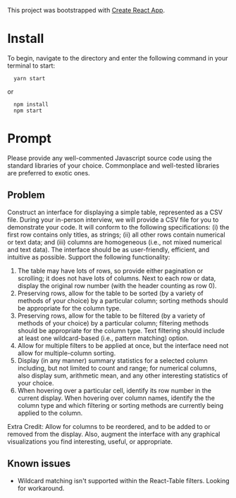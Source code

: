 This project was bootstrapped with [Create React App](https://github.com/facebookincubator/create-react-app).

# Install

To begin, navigate to the directory and enter the following command in your terminal to start:

```
  yarn start
```

or 

```
  npm install
  npm start 
```

# Prompt
Please provide any well-commented Javascript source code using the standard libraries of your choice. Commonplace and well-tested libraries are preferred to exotic ones.

## Problem
Construct an interface for displaying a simple table, represented as a CSV file. During your in-person interview, we will provide a CSV file for you to demonstrate your code. It will conform to the following specifications: (i) the first row contains only titles, as strings; (ii) all other rows contain numerical or text data; and (iii) columns are homogeneous (i.e., not mixed numerical and text data). The interface should be as user-friendly, efficient, and intuitive as possible. Support the following functionality:

1. The table may have lots of rows, so provide either pagination or scrolling; it does not have lots of columns. Next to each row or data, display the original row number (with the header counting as row 0).
2. Preserving rows, allow for the table to be sorted (by a variety of methods of your choice) by a particular column; sorting methods should be appropriate for the column type.
3. Preserving rows, allow for the table to be filtered (by a variety of methods of your choice) by a particular column; filtering methods should be appropriate for the column type. Text filtering should include at least one wildcard-based (i.e., pattern matching) option.
4. Allow for multiple filters to be applied at once, but the interface need not allow for multiple-column sorting.
5. Display (in any manner) summary statistics for a selected column including, but not limited to count and range; for numerical columns, also display sum, arithmetic mean, and any other interesting statistics of your choice.
6. When hovering over a particular cell, identify its row number in the current display. When hovering over column names, identify the the column type and which filtering or sorting methods are currently being applied to the column.

Extra Credit: Allow for columns to be reordered, and to be added to or removed from the display. Also, augment the interface with any graphical visualizations you find interesting, useful, or appropriate.

## Known issues
- Wildcard matching isn't supported within the React-Table filters. Looking for workaround.